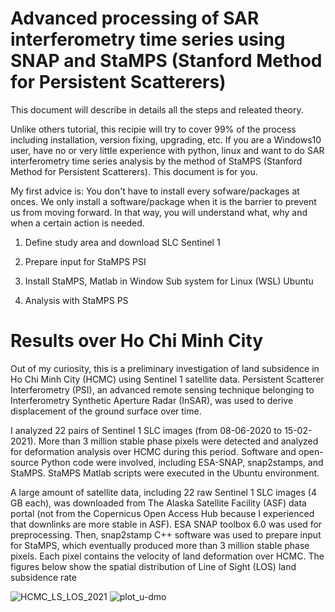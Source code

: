 # Advanced processing of SAR interferometry time series using SNAP and StaMPS (Stanford Method for Persistent Scatterers)
This document will describe in details all the steps and releated theory.

Unlike others tutorial, this recipie will try to cover 99% of the process including installation, version fixing, upgrading, etc. If you are a Windows10 user, have no or very little experience with python, linux and want to do SAR interferometry time series analysis by the method of StaMPS (Stanford Method for Persistent Scatterers). This document is for you.

My first advice is: You don't have to install every sofware/packages at onces. We only install a software/package when it is the barrier to prevent us from moving forward. In that way, you will understand what, why and when a certain action is needed. 

1. Define study area and download SLC Sentinel 1

2. Prepare input for StaMPS PSI

3. Install StaMPS, Matlab in Window Sub system for Linux (WSL) Ubuntu

4. Analysis with StaMPS PS
# Results over Ho Chi Minh City
Out of my curiosity, this is a preliminary investigation of land subsidence in Ho Chi Minh City (HCMC) using Sentinel 1 satellite data. Persistent Scatterer Interferometry (PSI), an advanced remote sensing technique belonging to Interferometry Synthetic Aperture Radar (InSAR), was used to derive displacement of the ground surface over time.

I analyzed 22 pairs of Sentinel 1 SLC images (from 08-06-2020 to 15-02-2021). More than 3 million stable phase pixels were detected and analyzed for deformation analysis over HCMC during this period. Software and open-source Python code were involved, including ESA-SNAP, snap2stamps, and StaMPS. StaMPS Matlab scripts were executed in the Ubuntu environment.

A large amount of satellite data, including 22 raw Sentinel 1 SLC images (4 GB each), was downloaded from The Alaska Satellite Facility (ASF) data portal (not from the Copernicus Open Access Hub because I experienced that downlinks are more stable in ASF). ESA SNAP toolbox 6.0 was used for preprocessing. Then, snap2stamp C++ software was used to prepare input for StaMPS, which eventually produced more than 3 million stable phase pixels. Each pixel contains the velocity of land deformation over HCMC. The figures below show the spatial distribution of Line of Sight (LOS) land subsidence rate

![HCMC_LS_LOS_2021](https://github.com/ndminhhus/psinsar/assets/40456844/5707ccc6-83ca-4bba-a429-a6bca2506c26)
![plot_u-dmo](https://github.com/ndminhhus/psinsar/assets/40456844/59363e13-dd38-4728-b297-50cd92a1b503)
